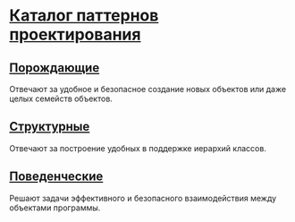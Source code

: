 # [Каталог паттернов проектирования](https://refactoring.guru/ru/design-patterns/catalog)

## [Порождающие](patterns/progenitors.md)

Отвечают за удобное и безопасное создание новых объектов или даже целых семейств объектов.

## [Структурные](patterns/structural.md)

Отвечают за построение удобных в поддержке иерархий классов.

## [Поведенческие](patterns/behavioral.md)

Решают задачи эффективного и безопасного взаимодействия между объектами программы.
